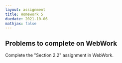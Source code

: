 ```yaml
---
layout: assignment
title: Homework 5
duedate: 2021-10-06
mathjax: false
---
```



## Problems to complete on WebWork

Complete the "Section 2.2" assignment in WebWork.

